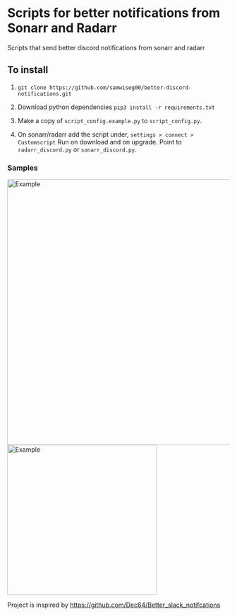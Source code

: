 # Scripts for better notifications from Sonarr and Radarr
Scripts that send better discord notifications from sonarr and radarr

## To install
1. `git clone https://github.com/samwiseg00/better-discord-notifications.git`

1. Download python dependencies `pip3 install -r requirements.txt`

1. Make a copy of `script_config.example.py` to `script_config.py`.

1. On sonarr/radarr add the script under, `settings > connect > Customscript` Run on download and on upgrade. Point to `radarr_discord.py` or `sonarr_discord.py`.

### Samples

<img height="600" alt="Example" src="https://i.imgur.com/mCB5lyi.png"> <img height="339" alt="Example" src="https://i.imgur.com/t6rWLWf.png">

Project is inspired by https://github.com/Dec64/Better_slack_notifcations
